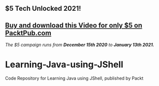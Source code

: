 ## $5 Tech Unlocked 2021!
[Buy and download this Video for only $5 on PacktPub.com](https://www.packtpub.com/product/learning-java-using-jshell-video/9781839212239)
-----
*The $5 campaign         runs from __December 15th 2020__ to __January 13th 2021.__*

# Learning-Java-using-JShell
Code Repository for Learning Java using JShell, published by Packt
